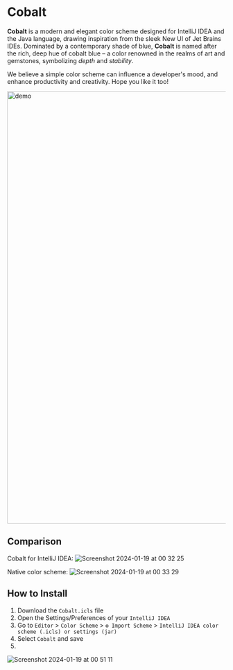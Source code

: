 # Cobalt

**Cobalt** is a modern and elegant color scheme designed for IntelliJ IDEA and the Java language, drawing inspiration from the sleek New UI of Jet Brains IDEs. Dominated by a contemporary shade of blue, **Cobalt** is named after the rich, deep hue of cobalt blue – a color renowned in the realms of art and gemstones, symbolizing *depth* and *stability*.

We believe a simple color scheme can influence a developer's mood, and enhance productivity and creativity. Hope you like it too!

<img width="997" alt="demo" src="https://github.com/Wilson-ZheLin/Cobalt/assets/145169519/cabdb25f-278c-41c7-ac20-aad27a6b1a88">

Comparison
----------

Cobalt for IntelliJ IDEA:
![Screenshot 2024-01-19 at 00 32 25](https://github.com/Wilson-ZheLin/Cobalt/assets/145169519/72583d15-b955-4258-aa75-d6c62258d4ce)

Native color scheme:
![Screenshot 2024-01-19 at 00 33 29](https://github.com/Wilson-ZheLin/Cobalt/assets/145169519/cafa2a62-34e7-4da6-9825-d60ee4b1d55d)

How to Install
--------------
1. Download the `Cobalt.icls` file
2. Open the Settings/Preferences of your `IntelliJ IDEA`
3. Go to `Editor` > `Color Scheme` > `⚙ Import Scheme` > `IntelliJ IDEA color scheme (.icls) or settings (jar)`
4. Select `Cobalt` and save
5. 
![Screenshot 2024-01-19 at 00 51 11](https://github.com/Wilson-ZheLin/Cobalt/assets/145169519/8968d56a-d527-43f1-8bee-f09da53727de)
